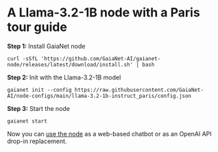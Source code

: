 # A Llama-3.2-1B node with a Paris tour guide

**Step 1:** Install GaiaNet node

```
curl -sSfL 'https://github.com/GaiaNet-AI/gaianet-node/releases/latest/download/install.sh' | bash
```

**Step 2:** Init with the Llama-3.2-1B model

```
gaianet init --config https://raw.githubusercontent.com/GaiaNet-AI/node-configs/main/llama-3.2-1b-instruct_paris/config.json
```

**Step 3:** Start the node

```
gaianet start
```

Now you can [use the node](https://docs.gaianet.ai/user-guide/mynode) as a web-based chatbot or as an OpenAI API drop-in replacement.


